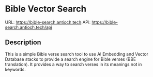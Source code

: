 # Bible Vector Search

URL: https://bible-search.antioch.tech
API: https://bible-search.antioch.tech/api



## Description

This is a simple Bible verse search tool to use AI Embedding and Vector Database stacks to provide a search engine for Bible verses (BBE translation).
It provides a way to search verses in its meanings not in keywords.

